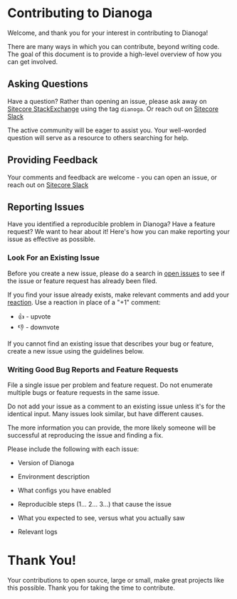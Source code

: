 # Contributing to Dianoga

Welcome, and thank you for your interest in contributing to Dianoga!

There are many ways in which you can contribute, beyond writing code. The goal of this document is to provide a high-level overview of how you can get involved.

## Asking Questions

Have a question? Rather than opening an issue, please ask away on [Sitecore StackExchange](https://sitecore.stackexchange.com/) using the tag `dianoga`. Or reach out on [Sitecore Slack](https://sitecore.chat/)

The active community will be eager to assist you. Your well-worded question will serve as a resource to others searching for help.

## Providing Feedback

Your comments and feedback are welcome - you can open an issue, or reach out on [Sitecore Slack](https://sitecore.chat/)

## Reporting Issues

Have you identified a reproducible problem in Dianoga? Have a feature request? We want to hear about it! Here's how you can make reporting your issue as effective as possible.

### Look For an Existing Issue

Before you create a new issue, please do a search in [open issues](https://github.com/kamsar/dianoga/issues) to see if the issue or feature request has already been filed.

If you find your issue already exists, make relevant comments and add your [reaction](https://github.com/blog/2119-add-reactions-to-pull-requests-issues-and-comments). Use a reaction in place of a "+1" comment:

* 👍 - upvote
* 👎 - downvote

If you cannot find an existing issue that describes your bug or feature, create a new issue using the guidelines below.

### Writing Good Bug Reports and Feature Requests

File a single issue per problem and feature request. Do not enumerate multiple bugs or feature requests in the same issue.

Do not add your issue as a comment to an existing issue unless it's for the identical input. Many issues look similar, but have different causes.

The more information you can provide, the more likely someone will be successful at reproducing the issue and finding a fix.

Please include the following with each issue:

* Version of Dianoga

* Environment description

* What configs you have enabled

* Reproducible steps (1... 2... 3...) that cause the issue

* What you expected to see, versus what you actually saw

* Relevant logs

# Thank You!

Your contributions to open source, large or small, make great projects like this possible. Thank you for taking the time to contribute.
